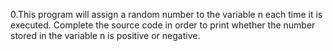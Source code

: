 0.This program will assign a random number to the variable n each time it is executed. Complete the source code in order to print whether the number stored in the variable n is positive or negative.

